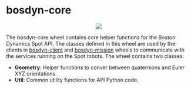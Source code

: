 <!--
Copyright (c) 2021 Boston Dynamics, Inc.  All rights reserved.

Downloading, reproducing, distributing or otherwise using the SDK Software
is subject to the terms and conditions of the Boston Dynamics Software
Development Kit License (20191101-BDSDK-SL).
-->

# bosdyn-core

<p align="center">
<img src="https://www.bostondynamics.com/sites/default/files/2020-05/spot.png" style="max-width:50%;">
</p>

The bosdyn-core wheel contains core helper functions for the Boston Dynamics Spot API. The classes 
defined in this wheel are used by the clients in 
[bosdyn-client](https://pypi.org/project/bosdyn-client/) and 
[bosdyn-mission](https://pypi.org/project/bosdyn-mission/) wheels to communicate with the services 
running on the Spot robots. The wheel contains two classes:
* **Geometry**: Helper functions to conver between quaternions and Euler XYZ orientations.
* **Util**: Common utility functions for API Python code.
